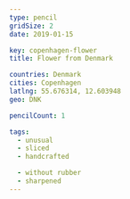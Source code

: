 ```yaml
---
type: pencil
gridSize: 2
date: 2019-01-15

key: copenhagen-flower
title: Flower from Denmark

countries: Denmark
cities: Copenhagen
latlng: 55.676314, 12.603948
geo: DNK

pencilCount: 1

tags:
  - unusual
  - sliced
  - handcrafted

  - without rubber
  - sharpened
---
```


